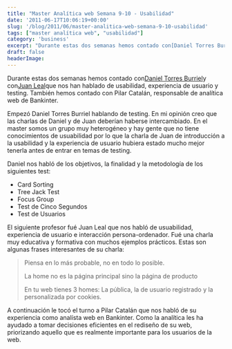```yaml
---
title: "Master Analítica web Semana 9-10 - Usabilidad"
date: '2011-06-17T10:06:19+00:00'
slug: '/blog/2011/06/master-analitica-web-semana-9-10-usabilidad'
tags: ["master analítica web", "usabilidad"]
category: 'business'
excerpt: "Durante estas dos semanas hemos contado con[Daniel Torres Burriel]( consultor usabilidad)y con[Juan Leal]( Ergonomía, u..."
draft: false
headerImage:
---
```

Durante estas dos semanas hemos contado con[Daniel Torres Burriel](http://www.linkedin.com/in/torresburriel "consultor usabilidad")y con[Juan Leal](http://www.linkedin.com/in/seisdeagosto "Ergonomía, usabilidad e interacción")que nos han hablado de usabilidad, experiencia de usuario y testing. También hemos contado con Pilar Catalán, responsable de analítica web de Bankinter.

Empezó Daniel Torres Burriel hablando de testing. En mi opinión creo que las charlas de Daniel y de Juan deberían haberse intercambiado. En el master somos un grupo muy heterogéneo y hay gente que no tiene conocimientos de usuabilidad por lo que la charla de Juan de introducción a la usabilidad y la experiencia de usuario hubiera estado mucho mejor tenerla antes de entrar en temas de testing.

Daniel nos habló de los objetivos, la finalidad y la metodología de los siguientes test:

- Card Sorting
- Tree Jack Test
- Focus Group
- Test de Cinco Segundos
- Test de Usuarios

El siguiente profesor fué Juan Leal que nos habló de usuabilidad, experiencia de usuario e interacción persona-ordenador. Fué una charla muy educativa y formativa con muchos ejemplos prácticos. Estas son algunas frases interesantes de su charla:

> Piensa en lo más probable, no en todo lo posible.
>
> La home no es la página principal sino la página de producto
>
> En tu web tienes 3 homes: La pública, la de usuario registrado y la personalizada por cookies.



A continuación le tocó el turno a Pilar Catalán que nos habló de su experiencia como analísta web en Bankinter.  Como la analítica les ha ayudado a tomar decisiones eficientes en el rediseño de su web, priorizando aquello que es realmente importante para los usuarios de la web.
